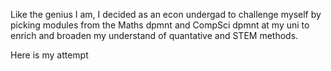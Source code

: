 Like the genius I am, I decided as an econ undergad to challenge myself by picking modules from the Maths dpmnt and CompSci dpmnt at my uni to enrich and broaden my understand of quantative and STEM methods.

Here is my attempt
